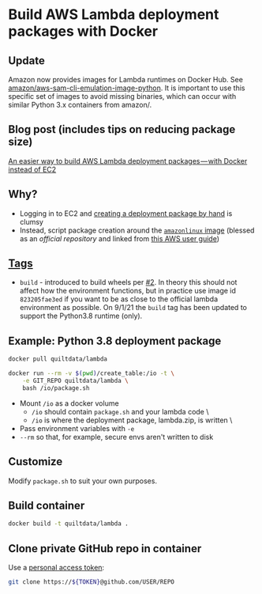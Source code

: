 # Build AWS Lambda deployment packages with Docker

## Update
Amazon now provides images for Lambda runtimes on Docker Hub.
See [amazon/aws-sam-cli-emulation-image-python](https://hub.docker.com/r/amazon/aws-sam-cli-emulation-image-python3.7).
It is important to use this specific set of images to avoid missing binaries,
which can occur with similar Python 3.x containers from amazon/.

## Blog post (includes tips on reducing package size)

[An easier way to build AWS Lambda deployment packages — with Docker instead of EC2](https://blog.quiltdata.com/an-easier-way-to-build-lambda-deployment-packages-with-docker-instead-of-ec2-9050cd486ba8)

## Why?

* Logging in to EC2 and 
[creating a deployment package by hand](https://docs.aws.amazon.com/lambda/latest/dg/lambda-python-how-to-create-deployment-package.html) 
is clumsy
* Instead, script package creation around the [`amazonlinux` image](https://hub.docker.com/_/amazonlinux/)
(blessed as an _official repository_ and
linked from [this AWS user guide](https://docs.aws.amazon.com/AmazonECR/latest/userguide/amazon_linux_container_image.html))

## [Tags](https://hub.docker.com/r/quiltdata/lambda/tags)
* `build` - introduced to build wheels per [#2](https://github.com/quiltdata/lambda/pull/2).
In theory this should not affect how the environment functions,
but in practice use image id `823205fae3ed`
if you want to be as close to the official lambda environment as possible.
On 9/1/21 the `build` tag has been updated to support the Python3.8 runtime (only).

## Example: Python 3.8 deployment package

```sh
docker pull quiltdata/lambda

docker run --rm -v $(pwd)/create_table:/io -t \
	-e GIT_REPO quiltdata/lambda \
	bash /io/package.sh
```

* Mount `/io` as a docker volume
	* `/io` should contain `package.sh` and your lambda code \
	* `/io` is where the deployment package, lambda.zip, is written \
* Pass environment variables with `-e`
* `--rm` so that, for example, secure envs aren't written to disk


## Customize
Modify `package.sh` to suit your own purposes.

## Build container

```sh
docker build -t quiltdata/lambda .
```

## Clone private GitHub repo in container
Use a [personal access token](https://github.com/settings/tokens):

```sh
git clone https://${TOKEN}@github.com/USER/REPO
```
